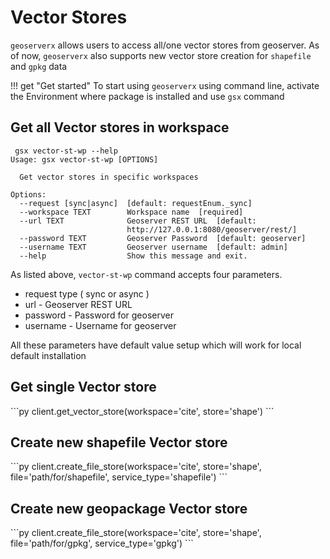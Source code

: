 # Vector Stores 

`geoserverx` allows users to access all/one vector stores from geoserver. As of now, `geoserverx` also supports new vector store creation for `shapefile` and `gpkg` data

!!! get "Get started"
    To start using `geoserverx` using command line, activate the Environment where package is installed and use `gsx` command


## Get all Vector stores in workspace

<div class="termy">

```
 gsx vector-st-wp --help
Usage: gsx vector-st-wp [OPTIONS]

  Get vector stores in specific workspaces

Options:
  --request [sync|async]  [default: requestEnum._sync]
  --workspace TEXT        Workspace name  [required]
  --url TEXT              Geoserver REST URL  [default:
                          http://127.0.0.1:8080/geoserver/rest/]
  --password TEXT         Geoserver Password  [default: geoserver]
  --username TEXT         Geoserver username  [default: admin]
  --help                  Show this message and exit.
```
</div>


As listed above, `vector-st-wp` command accepts four parameters. 

* request type ( sync or async )
* url - Geoserver REST URL
* password - Password for geoserver
* username - Username for geoserver

All these parameters have default value setup which will work for local default installation

## Get single Vector store

<div class="termy">
```py
client.get_vector_store(workspace='cite', store='shape') 
```
</div>

## Create new shapefile Vector store

<div class="termy">
```py
client.create_file_store(workspace='cite', store='shape', file='path/for/shapefile', service_type='shapefile') 
```
</div>

## Create new geopackage Vector store

<div class="termy">
```py
client.create_file_store(workspace='cite', store='shape', file='path/for/gpkg', service_type='gpkg') 
```
</div>